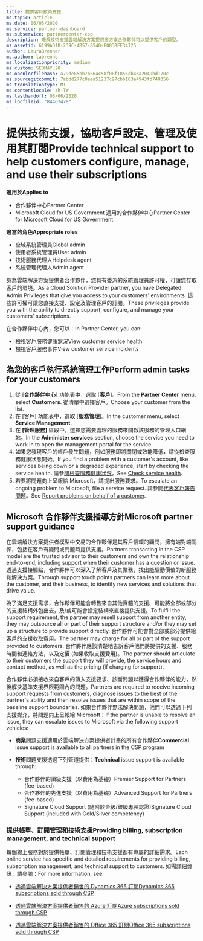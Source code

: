 ```yaml
---
title: 提供客戶技術支援
ms.topic: article
ms.date: 06/05/2020
ms.service: partner-dashboard
ms.subservice: partnercenter-csp
description: 瞭解技術支援雲端解決方案提供者方案合作夥伴可以提供客戶的類型。
ms.assetid: 6199AD1B-239C-4B57-8540-E0038FF34725
author: LauraBrenner
ms.author: labrenne
ms.localizationpriority: medium
ms.custom: SEOMAY.20
ms.openlocfilehash: a79de85bb7b564c58f08f1856eb46a2049bd170c
ms.sourcegitcommit: 7abdd277c0eea51237c97cbb163a4943fd740356
ms.translationtype: MT
ms.contentlocale: zh-TW
ms.lasthandoff: 06/06/2020
ms.locfileid: "84467478"
---
```

# <a name="provide-technical-support-to-help-customers-configure-manage-and-use-their-subscriptions"></a><span data-ttu-id="3a926-103">提供技術支援，協助客戶設定、管理及使用其訂閱</span><span class="sxs-lookup"><span data-stu-id="3a926-103">Provide technical support to help customers configure, manage, and use their subscriptions</span></span>

<span data-ttu-id="3a926-104">**適用於**</span><span class="sxs-lookup"><span data-stu-id="3a926-104">**Applies to**</span></span>

- <span data-ttu-id="3a926-105">合作夥伴中心</span><span class="sxs-lookup"><span data-stu-id="3a926-105">Partner Center</span></span>
- <span data-ttu-id="3a926-106">Microsoft Cloud for US Government 適用的合作夥伴中心</span><span class="sxs-lookup"><span data-stu-id="3a926-106">Partner Center for Microsoft Cloud for US Government</span></span>

<span data-ttu-id="3a926-107">**適當的角色**</span><span class="sxs-lookup"><span data-stu-id="3a926-107">**Appropriate roles**</span></span>
- <span data-ttu-id="3a926-108">全域系統管理員</span><span class="sxs-lookup"><span data-stu-id="3a926-108">Global admin</span></span>
- <span data-ttu-id="3a926-109">使用者系統管理員</span><span class="sxs-lookup"><span data-stu-id="3a926-109">User admin</span></span>
- <span data-ttu-id="3a926-110">技術服務代理人</span><span class="sxs-lookup"><span data-stu-id="3a926-110">Helpdesk agent</span></span>
- <span data-ttu-id="3a926-111">系統管理代理人</span><span class="sxs-lookup"><span data-stu-id="3a926-111">Admin agent</span></span>

<span data-ttu-id="3a926-112">身為雲端解決方案提供者合作夥伴，您具有委派的系統管理員許可權，可讓您存取客戶的環境。</span><span class="sxs-lookup"><span data-stu-id="3a926-112">As a Cloud Solution Provider partner, you have Delegated Admin Privileges that give you access to your customers' environments.</span></span> <span data-ttu-id="3a926-113">這些許可權可讓您直接支援、設定及管理客戶的訂閱。</span><span class="sxs-lookup"><span data-stu-id="3a926-113">These privileges provide you with the ability to directly support, configure, and manage your customers' subscriptions.</span></span>

<span data-ttu-id="3a926-114">在合作夥伴中心內，您可以：</span><span class="sxs-lookup"><span data-stu-id="3a926-114">In Partner Center, you can:</span></span>

- <span data-ttu-id="3a926-115">檢視客戶服務健康狀況</span><span class="sxs-lookup"><span data-stu-id="3a926-115">View customer service health</span></span>
- <span data-ttu-id="3a926-116">檢視客戶服務事件</span><span class="sxs-lookup"><span data-stu-id="3a926-116">View customer service incidents</span></span>

## <a name="perform-admin-tasks-for-your-customers"></a><span data-ttu-id="3a926-117">為您的客戶執行系統管理工作</span><span class="sxs-lookup"><span data-stu-id="3a926-117">Perform admin tasks for your customers</span></span>

1. <span data-ttu-id="3a926-118">從 [**合作夥伴中心**] 功能表中，選取 [**客戶**]。</span><span class="sxs-lookup"><span data-stu-id="3a926-118">From the **Partner Center** menu, select **Customers**.</span></span> <span data-ttu-id="3a926-119">從清單中選擇客戶。</span><span class="sxs-lookup"><span data-stu-id="3a926-119">Choose your customer from the list.</span></span>
2. <span data-ttu-id="3a926-120">在 [客戶] 功能表中，選取 [**服務管理**]。</span><span class="sxs-lookup"><span data-stu-id="3a926-120">In the customer menu, select **Service Management**.</span></span>
3. <span data-ttu-id="3a926-121">在 **\[管理服務\]** 區段中，選擇您需要處理的服務來開啟該服務的管理入口網站。</span><span class="sxs-lookup"><span data-stu-id="3a926-121">In the **Administer services** section, choose the service you need to work in to open the management portal for the service.</span></span>
4. <span data-ttu-id="3a926-122">如果您發現客戶的帳戶發生問題，例如服務即將關閉或效能降低，請從檢查服務健康狀態開始。</span><span class="sxs-lookup"><span data-stu-id="3a926-122">If you find a problem with a customer's account, like services being down or a degraded experience, start by checking the service health.</span></span> <span data-ttu-id="3a926-123">請參[閱檢查服務健康狀況](check-service-health.md)。</span><span class="sxs-lookup"><span data-stu-id="3a926-123">See [Check service health](check-service-health.md).</span></span>
5. <span data-ttu-id="3a926-124">若要將問題向上呈報給 Microsoft，請提出服務要求。</span><span class="sxs-lookup"><span data-stu-id="3a926-124">To escalate an ongoing problem to Microsoft, file a service request.</span></span> <span data-ttu-id="3a926-125">請參閱[代表客戶報告問題](report-problems-on-behalf-of-a-customer.md)。</span><span class="sxs-lookup"><span data-stu-id="3a926-125">See [Report problems on behalf of a customer](report-problems-on-behalf-of-a-customer.md).</span></span>

## <a name="microsoft-partner-support-guidance"></a><span data-ttu-id="3a926-126">Microsoft 合作夥伴支援指導方針</span><span class="sxs-lookup"><span data-stu-id="3a926-126">Microsoft partner support guidance</span></span>

<span data-ttu-id="3a926-127">在雲端解決方案提供者模型中交易的合作夥伴是其客戶信賴的顧問，擁有端對端關係，包括在客戶有疑問或問題時提供支援。</span><span class="sxs-lookup"><span data-stu-id="3a926-127">Partners transacting in the CSP model are the trusted advisor to their customers and own the relationship end-to-end, including support when their customer has a question or issue.</span></span> <span data-ttu-id="3a926-128">透過支援接觸點，合作夥伴可以深入了解客戶及其業務，找出能驅動價值的新服務和解決方案。</span><span class="sxs-lookup"><span data-stu-id="3a926-128">Through support touch points partners can learn more about the customer, and their business, to identify new services and solutions that drive value.</span></span>

<span data-ttu-id="3a926-129">為了滿足支援需求，合作夥伴可能會轉售來自其他實體的支援、可能將全部或部分的支援結構外包出去，及/或可能會設定結構來直接提供支援。</span><span class="sxs-lookup"><span data-stu-id="3a926-129">To fulfill the support requirement, the partner may resell support from another entity, they may outsource all or part of their support structure and/or they may set up a structure to provide support directly.</span></span>  <span data-ttu-id="3a926-130">合作夥伴可能會對全部或部分提供給客戶的支援收取費用。</span><span class="sxs-lookup"><span data-stu-id="3a926-130">The partner may charge for all or part of the support provided to customers.</span></span> <span data-ttu-id="3a926-131">合作夥伴應該清楚地告訴客戶他們將提供的支援、服務時間和連絡方法，以及定價 (如果收取支援費用)。</span><span class="sxs-lookup"><span data-stu-id="3a926-131">The partner should articulate to their customers the support they will provide, the service hours and contact method, as well as the pricing (if charging for support).</span></span> 

<span data-ttu-id="3a926-132">合作夥伴必須接收來自客戶的傳入支援要求、診斷問題以獲得合作夥伴的能力，然後解決基準支援界限範圍內的問題。</span><span class="sxs-lookup"><span data-stu-id="3a926-132">Partners are required to receive incoming support requests from customers, diagnose issues to the best of the partner's ability and then resolve issues that are within scope of the baseline support boundaries.</span></span> <span data-ttu-id="3a926-133">如果合作夥伴無法解決問題，他們可以透過下列支援媒介，將問題向上呈報給 Microsoft：</span><span class="sxs-lookup"><span data-stu-id="3a926-133">If the partner is unable to resolve an issue, they can escalate issues to Microsoft via the following support vehicles:</span></span>

- <span data-ttu-id="3a926-134">**商業**問題支援適用於雲端解決方案提供者計畫的所有合作夥伴</span><span class="sxs-lookup"><span data-stu-id="3a926-134">**Commercial** issue support is available to all partners in the CSP program</span></span>

- <span data-ttu-id="3a926-135">**技術**問題支援透過下列管道提供：</span><span class="sxs-lookup"><span data-stu-id="3a926-135">**Technical** issue support is available through:</span></span>

  - <span data-ttu-id="3a926-136">合作夥伴的頂級支援（以費用為基礎）</span><span class="sxs-lookup"><span data-stu-id="3a926-136">Premier Support for Partners (fee-based)</span></span>
  - <span data-ttu-id="3a926-137">合作夥伴的先進支援（以費用為基礎）</span><span class="sxs-lookup"><span data-stu-id="3a926-137">Advanced Support for Partners (fee-based)</span></span>
  - <span data-ttu-id="3a926-138">Signature Cloud Support (隨附於金級/銀級專長認證)</span><span class="sxs-lookup"><span data-stu-id="3a926-138">Signature Cloud Support (included with Gold/Silver competency)</span></span>

### <a name="providing-billing-subscription-management-and-technical-support"></a><span data-ttu-id="3a926-139">提供帳單、訂閱管理和技術支援</span><span class="sxs-lookup"><span data-stu-id="3a926-139">Providing billing, subscription management, and technical support</span></span> 

<span data-ttu-id="3a926-140">每個線上服務對於提供帳單、訂閱管理和技術支援都有專屬的詳細需求。</span><span class="sxs-lookup"><span data-stu-id="3a926-140">Each online service has specific and detailed requirements for providing billing, subscription management, and technical support to customers.</span></span> <span data-ttu-id="3a926-141">如需詳細資訊，請參閱：</span><span class="sxs-lookup"><span data-stu-id="3a926-141">For more information, see:</span></span>

- [<span data-ttu-id="3a926-142">透過雲端解決方案提供者銷售的 Dynamics 365 訂閱</span><span class="sxs-lookup"><span data-stu-id="3a926-142">Dynamics 365 subscriptions sold through CSP</span></span>](https://www.microsoftpartnercommunity.com/t5/CSP/Microsoft-Partner-Support-Guidance/m-p/5262#M30)

- [<span data-ttu-id="3a926-143">透過雲端解決方案提供者銷售的 Azure 訂閱</span><span class="sxs-lookup"><span data-stu-id="3a926-143">Azure subscriptions sold through CSP</span></span>](https://www.microsoftpartnercommunity.com/t5/CSP/Microsoft-Partner-Support-Guidance/m-p/5263#M31)

- [<span data-ttu-id="3a926-144">透過雲端解決方案提供者銷售的 Office 365 訂閱</span><span class="sxs-lookup"><span data-stu-id="3a926-144">Office 365 subscriptions sold through CSP</span></span>](https://www.microsoftpartnercommunity.com/t5/CSP/Microsoft-Partner-Support-Guidance/m-p/5264#M32)
